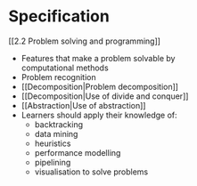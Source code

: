 # Specification
[[2.2 Problem solving and programming]]

- Features that make a problem solvable by  
computational methods
- Problem recognition
- [[Decomposition|Problem decomposition]]
- [[Decomposition|Use of divide and conquer]]
- [[Abstraction|Use of abstraction]]
- Learners should apply their knowledge of:  
	- backtracking  
	- data mining  
	- heuristics  
	- performance modelling  
	- pipelining  
	- visualisation to solve problems